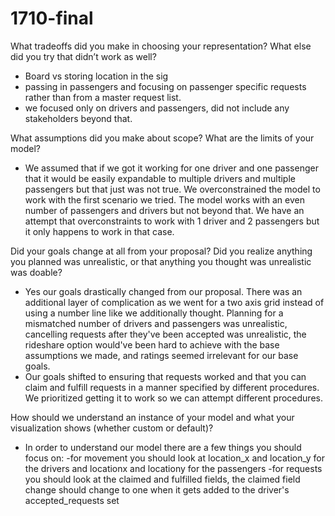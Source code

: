 # 1710-final

What tradeoffs did you make in choosing your representation? What else did you try that didn’t work as well?

- Board vs storing location in the sig
- passing in passengers and focusing on passenger specific requests rather than from a master request list.
- we focused only on drivers and passengers, did not include any stakeholders beyond that. 


What assumptions did you make about scope? What are the limits of your model?

- We assumed that if we got it working for one driver and one passenger that it would be easily expandable to multiple drivers and multiple passengers but that just was not true. We overconstrained the model to work with the first scenario we tried. The model works with an even number of passengers and drivers but not beyond that. We have an attempt that overconstraints to work with 1 driver and 2 passengers but it only happens to work in that case.


Did your goals change at all from your proposal? Did you realize anything you planned was unrealistic, or that anything you thought was unrealistic was doable?

- Yes our goals drastically changed from our proposal. There was an additional layer of complication as we went for a two axis grid instead of using a number line like we additionally thought. Planning for a mismatched number of drivers and passengers was unrealistic, cancelling requests after they've been accepted was unrealistic, the rideshare option would've been hard to achieve with the base assumptions we made, and ratings seemed irrelevant for our base goals.
- Our goals shifted to ensuring that requests worked and that you can claim and fulfill requests in a manner specified by different procedures. We prioritized getting it to work so we can attempt different procedures.


How should we understand an instance of your model and what your visualization shows (whether custom or default)?

- In order to understand our model there are a few things you should focus on:
    -for movement you should look at location_x and location_y for the drivers and locationx and locationy for the passengers
    -for requests you should look at the claimed and fulfilled fields, the claimed field change should change to one when it gets added to the driver's accepted_requests set